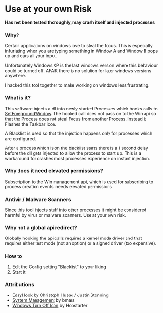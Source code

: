 # Use at your own Risk
**Has not been tested thoroughly, may crash itself and injected processes**

### Why?

Certain applications on windows love to steal the focus. This is especially infuriating when you are typing something in Window A and Window B pops up and eats all your input.

Unfortunately Windows XP is the last windows version where this behaviour could be turned off.
AFAIK there is no solution for later windows versions anywhere.

I hacked this tool together to make working on windows less frustrating.

### What is it?

This software injects a dll into newly started Processes which hooks calls to [SetForegroundWindow][msdn]. The hooked call does not pass on to the Win api so that the Process does not steal Focus from another Process.
Instead it Flashes the Taskbar icon.

A Blacklist is used so that the injection happens only for processes which are configured.

After a process which is on the blacklist starts there is a 1 second delay before the dll gets injected to allow the process to start up. This is a workaround for crashes most processes experience on instant injection.

[msdn]: https://msdn.microsoft.com/en-us/library/windows/desktop/ms633539(v=vs.85).aspx

### Why does it need elevated permissions?

Subscription to the Win management api, which is used for subscribing to process creation events, needs elevated permissions

### Antivir / Malware Scanners

Since this tool injects stuff into other processes it might be considered harmful by virus or malware scanners. Use at your own risk.

### Why not a global api redirect?

Globally hooking the api calls requires a kernel mode driver and that requires either test mode (not an option) or a signed driver (too expensive).

### How to

1) Edit the Config setting "Blacklist" to your liking
2) Start it

### Attributions
* [EasyHook][easyhook] by Christoph Husse / Justin Stenning
* [System.Management][systemmanagement] by bmars
* [Windows Turn Off Icon][icon] by Hopstarter

[easyhook]: https://easyhook.github.io/
[systemmanagement]: https://www.nuget.org/packages/System.Management/
[icon]: http://www.iconarchive.com/show/sleek-xp-software-icons-by-hopstarter/Windows-Turn-Off-icon.html
